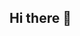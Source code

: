 ## Hi there 👋

<!--
**Gracey2203/Gracey2203** is a ✨ _special_ ✨ repository because its `README.md` (this file) appears on your GitHub profile.

Here are some ideas to get you started:

- 🔭 I’m currently working on a personalized food companion project
- 🌱 I’m currently learning mySQL
- 👯 I’m looking to collaborate on GitHub
- 🤔 I’m looking for help with interactive web/app/system design
- 💬 Ask me about anything here, I'll try my best to answer any questions!
- 📫 How to reach me: gcmengli@gmail.com
- 😄 Pronouns: She/Her
- ⚡ Fun fact: I can eat rice everyday without getting bored. 
-->
